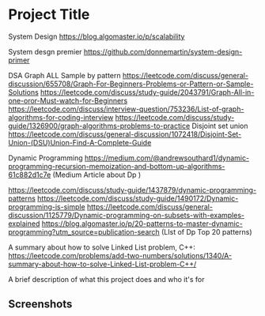 
# Project Title

System Design
https://blog.algomaster.io/p/scalability

System desgn premier
https://github.com/donnemartin/system-design-primer

DSA
Graph ALL Sample by pattern
  https://leetcode.com/discuss/general-discussion/655708/Graph-For-Beginners-Problems-or-Pattern-or-Sample-Solutions
  https://leetcode.com/discuss/study-guide/2043791/Graph-All-in-one-oror-Must-watch-for-Beginners
  https://leetcode.com/discuss/interview-question/753236/List-of-graph-algorithms-for-coding-interview
  https://leetcode.com/discuss/study-guide/1326900/graph-algorithms-problems-to-practice
Disjoint set union
  https://leetcode.com/discuss/general-discussion/1072418/Disjoint-Set-Union-(DSU)Union-Find-A-Complete-Guide

Dynamic Programming
  https://medium.com/@andrewsouthard1/dynamic-programming-recursion-memoization-and-bottom-up-algorithms-61c882d1c7e  (Medium Article about Dp )

 https://leetcode.com/discuss/study-guide/1437879/dynamic-programming-patterns
 https://leetcode.com/discuss/study-guide/1490172/Dynamic-programming-is-simple
 https://leetcode.com/discuss/general-discussion/1125779/Dynamic-programming-on-subsets-with-examples-explained
 https://blog.algomaster.io/p/20-patterns-to-master-dynamic-programming?utm_source=publication-search  (LIst of Dp Top 20 patterns)

 

 



A summary about how to solve Linked List problem, C++:
https://leetcode.com/problems/add-two-numbers/solutions/1340/A-summary-about-how-to-solve-Linked-List-problem-C++/

A brief description of what this project does and who it's for


## Screenshots

